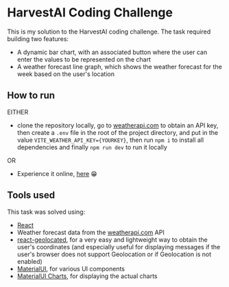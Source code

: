 # HarvestAI Coding Challenge

This is my solution to the HarvestAI coding challenge. The task required building two features:

- A dynamic bar chart, with an associated button where the user can enter the values to be represented on the chart
- A weather forecast line graph, which shows the weather forecast for the week based on the user's location

## How to run

EITHER

- clone the repository locally, go to [weatherapi.com](https://www.weatherapi.com/) to obtain an API key, then create a `.env` file in the root of the project directory, and put in the value `VITE_WEATHER_API_KEY={YOURKEY}`, then run `npm i` to install all dependencies and finally `npm run dev` to run it locally

OR

- Experience it online, [here](https://raduliviu.github.io/harvestai-charts/) 😁

## Tools used

This task was solved using:

- [React](https://react.dev/)
- Weather forecast data from the [weatherapi.com](https://www.weatherapi.com/) API
- [react-geolocated](https://github.com/no23reason/react-geolocated), for a very easy and lightweight way to obtain the user's coordinates (and especially useful for displaying messages if the user's browser does not support Geolocation or if Geolocation is not enabled)
- [MaterialUI](https://mui.com/material-ui/getting-started/), for various UI components
- [MaterialUI Charts](https://mui.com/x/react-charts/), for displaying the actual charts
